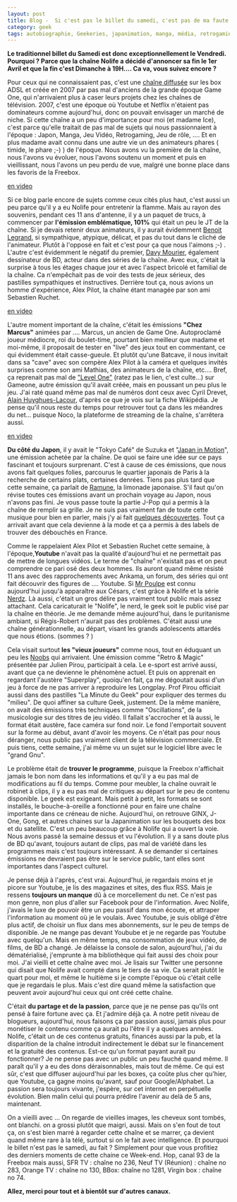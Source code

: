 ```yaml
---
layout: post
title: Blog -  Si c'est pas le billet du samedi, c'est pas de ma faute...ou la fin de NoLife
category: geek
tags: autobiographie, Geekeries, japanimation, manga, média, retrogaming, télévision
---
```

**Le traditionnel billet du Samedi est donc exceptionnellement le Vendredi. Pourquoi ? Parce que la chaîne Nolife a décidé d'annoncer sa fin le 1er Avril et que la fin c'est Dimanche à 19H.... Ca va, vous suivez encore ?**

Pour ceux qui ne connaissaient pas, c'est une <a href="https://fr.wikipedia.org/wiki/Nolife_(cha%C3%AEne_de_t%C3%A9l%C3%A9vision)">chaîne diffusée</a> sur les box ADSL et créée en 2007 par pas mal d'anciens de la grande époque Game One, qui n'arrivaient plus à caser leurs projets chez les chaînes de télévision. 2007, c'est une époque où Youtube et Netflix n'étaient pas dominateurs comme aujourd'hui, donc on pouvait envisager un marché de niche. Si cette chaîne a un peu d'importance pour moi (et madame Ice), c'est parce qu'elle traitait de pas mal de sujets qui nous passionnaient à l'époque : Japon, Manga, Jeu Vidéo, Retrogaming, Jeu de rôle, .... Et en plus madame avait connu dans une autre vie un des animateurs phares ( timide, le phare ;-) ) de l'époque. Nous avons vu la première de la chaîne, nous l'avons vu évoluer, nous l'avons soutenu un moment et puis en vieillissant, nous l'avons un peu perdu de vue, malgré une bonne place dans les favoris de la Freebox.

[en video](https://www.youtube.com/watch?v=9i9VJD-KZyk)

Si ce blog parle encore de sujets comme ceux cités plus haut, c'est aussi un peu parce qu'il y a eu Nolife pour entretenir la flamme. Mais au rayon des souvenirs, pendant ces 11 ans d'antenne, il y a un paquet de trucs, à commencer par **l'émission emblématique, 101%** qui était un peu le JT de la chaîne. Si je devais retenir deux animateurs, il y aurait évidemment <a href="https://www.nolife-wiki.fr/Beno%C3%AEt_Legrand">Benoit Legrand</a>, si sympathique, atypique, délicat, et pas du tout dans le cliché de l'animateur. Plutôt à l'opposé en fait et c'est pour ça que nous l'aimons ;-) . L'autre c'est évidemment le négatif du premier, <a href="https://www.nolife-wiki.fr/Davy_Mourier">Davy Mourier</a>, également dessinateur de BD, acteur dans des séries de la chaîne. Avec eux, c'était la surprise à tous les étages chaque jour et avec l'aspect bricolé et familial de la chaîne. Ca n'empêchait pas de voir des tests de jeux sérieux, des pastilles sympathiques et instructives. Derrière tout ça, nous avions un homme d'expérience, Alex Pilot, la chaîne étant managée par son ami Sebastien Ruchet.

[en video](https://www.youtube.com/watch?v=L-9Vm5WaPMY)

L'autre moment important de la chaîne, c'était les émissions **"Chez Marcus"** animées par .... Marcus, un ancien de Game One. Autoproclamé joueur médiocre, roi du boulet-time, pourtant bien meilleur que madame et moi-même, il proposait de tester en "live" des jeux tout en commentant, ce qui évidemment était casse-gueule. Et plutôt qu'une Batcave, il nous invitait dans sa "cave" avec son compère Alex Pilot à la caméra et quelques invités surprises comme son ami Mathias, des animateurs de la chaîne, etc.... Bref, ça reprenait pas mal de <a href="https://www.youtube.com/watch?v=xAjx0uQ_iTY">"Level One"</a> (ratez pas le lien, c'est culte...) sur Gameone, autre émission qu'il avait créée, mais en poussant un peu plus le jeu. J'ai raté quand même pas mal de numéros dont ceux avec Cyril Drevet, <a href="https://cheziceman.wordpress.com/2017/05/16/presse-du-passe-tilt/">Alain Huyghues-Lacour</a>, d'après ce que je vois sur la fiche Wikipédia. Je pense qu'il nous reste du temps pour retrouver tout ça dans les méandres du net... puisque Noco, la plateforme de streaming de la chaîne, s'arrêtera aussi.

[en video](https://www.youtube.com/watch?v=gRmaaiWZknM)

**Du côté du Japon**, il y avait le "Tokyo Café" de Suzuka et "<a href="https://fr.wikipedia.org/wiki/Japan_in_Motion">Japan in Motion</a>", une émission achetée par la chaîne. De quoi se faire une idée sur ce pays fascinant et toujours surprenant. C'est à cause de ces émissions, que nous avons fait quelques folies, parcourus le quartier japonais de Paris à la recherche de certains plats, certaines denrées. Tiens pas plus tard que cette semaine, ça parlait de <a href="https://cheziceman.wordpress.com/2017/07/24/culture-ramune-la-limonade-japonaise/">Ramune</a>, la limonade japonaise. S'il faut qu'on révise toutes ces émissions avant un prochain voyage au Japon, nous n'avons pas fini. Je vous passe toute la partie J-Pop qui a permis à la chaîne de remplir sa grille. Je ne suis pas vraiment fan de toute cette musique pour bien en parler, mais j'y ai fait <a href="https://cheziceman.wordpress.com/2008/10/31/tommy-february6-tommy-february6/">quelques découvertes</a>. Tout ça arrivait avant que cela devienne à la mode et ça a permis à des labels de trouver des débouchés en France.

Comme le rappelaient Alex Pilot et Sebastien Ruchet cette semaine, à l'époque,**Youtube** n'avait pas la qualité d'aujourd'hui et ne permettait pas de mettre de longues vidéos. Le terme de "chaîne" n'existait pas et on peut comprendre ce pari osé des deux hommes. Ils auront quand même résisté 11 ans avec des rapprochements avec Ankama, un forum, des séries qui ont fait découvrir des figures de .... Youtube. Si <a href="https://www.youtube.com/channel/UCc_zXXkAcczSjR3U6zHlc-Q">Mr Poulpe</a> est connu aujourd'hui jusqu'à apparaître aux Césars, c'est grâce à Nolife et la série<a href="https://fr.wikipedia.org/wiki/Nerdz"> Nerdz</a>. Là aussi, c'était un gros délire pas vraiment tout public mais assez attachant. Cela caricaturait le "Nolife", le nerd, le geek soit le public visé par la chaîne en théorie. Je me demande même aujourd'hui, dans le puritanisme ambiant, si Régis-Robert n'aurait pas des problèmes. C'était aussi une chaîne générationnelle, au départ, visant les grands adolescents attardés que nous étions. (sommes ? )

Cela visait surtout **les "vieux joueurs"** comme nous, tout en éduquant un peu les <a href="https://fr.wikipedia.org/wiki/Newbie">Noobs</a> qui arrivaient. Une émission comme "Retro &amp; Magic" présentée par Julien Pirou, participait à cela. Le e-sport est arrivé aussi, avant que ça ne devienne le phénomène actuel. Et puis on apprenait en regardant l'austère "Superplay", quoiqu'en fait, ça me dégoutait aussi d'un jeu à force de ne pas arriver à reproduire les Longplay. Prof Pirou officiait aussi dans des pastilles "La Minute du Geek" pour expliquer des termes du "milieu". De quoi affiner sa culture Geek, justement. De la même manière, on avait des émissions très techniques comme "Oscillations", de la musicologie sur des titres de jeu vidéo. Il fallait s'accrocher et là aussi, le format était austère, face caméra sur fond noir. Le fond l'emportait souvent sur la forme au début, avant d'avoir les moyens. Ce n'était pas pour nous déranger, nous public pas vraiment client de la télévision commerciale. Et puis tiens, cette semaine, j'ai même vu un sujet sur le logiciel libre avec le "grand Gnu".

Le problème était de **trouver le programme**, puisque la Freebox n'affichait jamais le bon nom dans les informations et qu'il y a eu pas mal de modifications au fil du temps. Comme pour meubler, la chaîne ouvrait le robinet à clips, il y a eu pas mal de critiques au départ sur le peu de contenu disponible. Le geek est exigeant. Mais petit à petit, les formats se sont installés, le bouche-à-oreille a fonctionné pour en faire une chaîne importante dans ce créneau de niche. Aujourd'hui, on retrouve GINX, J-One, Gong, et autres chaines sur la Japanimation sur les bouquets des box et du satellite. C'est un peu beaucoup grâce à Nolife qui a ouvert la voie. Nous avons passé la semaine dessus et vu l'évolution. Il y a sans doute plus de BD qu'avant, toujours autant de clips, pas mal de variété dans les programmes mais c'est toujours intéressant. A se demander si certaines émissions ne devraient pas être sur le service public, tant elles sont importantes dans l'aspect culturel.

Je pense déjà à l'après, c'est vrai. Aujourd'hui, je regardais moins et je picore sur Youtube, je lis des magazines et sites, des flux RSS. Mais je ressens **toujours un manque** dû à ce morcellement du net. Ce n'est pas mon genre, non plus d'aller sur Facebook pour de l'information. Avec Nolife, j'avais le luxe de pouvoir être un peu passif dans mon écoute, et attraper l'information au moment où je le voulais. Avec Youtube, je suis obligé d'être plus actif, de choisir un flux dans mes abonnements, sur le peu de temps de disponible. Je ne mange pas devant Youbube et je ne regarde pas Youtube avec quelqu'un. Mais en même temps, ma consommation de jeux vidéo, de films, de BD a changé. Je délaisse la console de salon, aujourd'hui, j'ai du dématérialisé, j'emprunte à ma bibliothèque qui fait aussi des choix pour moi. J'ai vieilli et cette chaîne avec moi. Je lisais sur Twitter une personne qui disait que Nolife avait compté dans le tiers de sa vie. Ca serait plutôt le quart pour moi, et même le huitième si je compte l'époque où c'était celle que je regardais le plus. Mais c'est dire quand même la satisfaction que peuvent avoir aujourd'hui ceux qui ont créé cette chaîne.

C'était **du partage et de la passion**, parce que je ne pense pas qu'ils ont pensé à faire fortune avec ça. Et j'admire déjà ça. A notre petit niveau de blogueurs, aujourd'hui, nous faisons ça par passion aussi, jamais plus pour monétiser le contenu comme ça aurait pu l'être il y a quelques années. Nolife, c'était un de ces contenus gratuits, financés aussi par la pub, et la disparition de la chaîne introduit indirectement le débat sur le financement et la gratuité des contenus. Est-ce qu'un format payant aurait pu fonctionner? Je ne pense pas avec un public un peu fauché quand même. Il paraît qu'il y a eu des dons déraisonnables, mais tout de même. Ce qui est sûr, c'est que diffuser aujourd'hui par les boxes, ça coûte plus cher qu'hier, que Youtube, ça gagne moins qu'avant, sauf pour Google/Alphabet. La passion sera toujours vivante, j'espère, sur cet internet en perpétuelle évolution. Bien malin celui qui pourra prédire l'avenir au delà de 5 ans, maintenant.

On a vieilli avec ... On regarde de vieilles images, les cheveux sont tombés, ont blanchi. on a grossi plutôt que maigri, aussi. Mais on s'en fout de tout ça, on s'est bien marré à regarder cette chaîne et se marrer, ça devient quand même rare à la télé, surtout si on le fait avec intelligence. Et pourquoi le billet n'est pas le samedi, au fait ? Simplement pour que vous profitiez des derniers moments de cette chaine ce Week-end. Hop, canal 93 de la Freebox mais aussi, SFR TV : chaîne no 236, Neuf TV (Réunion) : chaîne no 283, Orange TV : chaîne no 130, BBox: chaîne no 1281, Virgin box : chaîne no 74.

**Allez, merci pour tout et à bientôt sur d'autres canaux.** 
